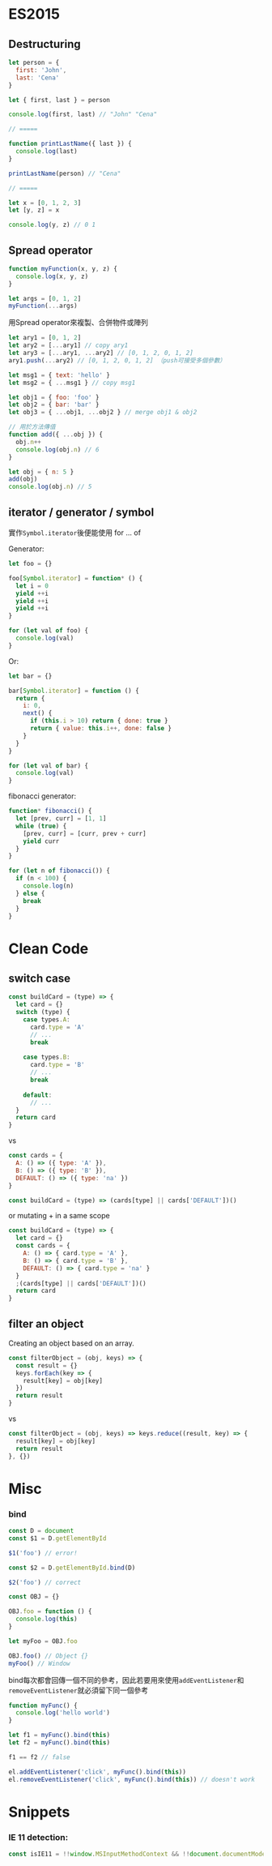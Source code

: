 # ES2015

## Destructuring

```js
let person = {
  first: 'John',
  last: 'Cena'
}

let { first, last } = person

console.log(first, last) // "John" "Cena" 

// =====

function printLastName({ last }) {
  console.log(last)
}

printLastName(person) // "Cena"

// =====

let x = [0, 1, 2, 3]
let [y, z] = x

console.log(y, z) // 0 1

```

## Spread operator

```js
function myFunction(x, y, z) {
  console.log(x, y, z)
}

let args = [0, 1, 2]
myFunction(...args)

```

用Spread operator來複製、合併物件或陣列

```js
let ary1 = [0, 1, 2]
let ary2 = [...ary1] // copy ary1
let ary3 = [...ary1, ...ary2] // [0, 1, 2, 0, 1, 2]
ary1.push(...ary2) // [0, 1, 2, 0, 1, 2] （push可接受多個參數）

let msg1 = { text: 'hello' }
let msg2 = { ...msg1 } // copy msg1

let obj1 = { foo: 'foo' }
let obj2 = { bar: 'bar' }
let obj3 = { ...obj1, ...obj2 } // merge obj1 & obj2

// 用於方法傳值
function add({ ...obj }) {
  obj.n++
  console.log(obj.n) // 6
}

let obj = { n: 5 }
add(obj)
console.log(obj.n) // 5

```

## iterator / generator / symbol

實作`Symbol.iterator`後便能使用 for ... of

Generator: 
```js
let foo = {}

foo[Symbol.iterator] = function* () {
  let i = 0
  yield ++i
  yield ++i
  yield ++i
}

for (let val of foo) {
  console.log(val)
}
```

Or: 
```js
let bar = {}

bar[Symbol.iterator] = function () {
  return {
    i: 0,
    next() {
      if (this.i > 10) return { done: true }
      return { value: this.i++, done: false }
    }
  }
}

for (let val of bar) {
  console.log(val)
}
```

fibonacci generator: 
```js
function* fibonacci() {
  let [prev, curr] = [1, 1]
  while (true) {
    [prev, curr] = [curr, prev + curr]
    yield curr
  }
}

for (let n of fibonacci()) {
  if (n < 100) {
    console.log(n)
  } else {
    break
  }
}
```

# Clean Code

## switch case

```js
const buildCard = (type) => {
  let card = {}
  switch (type) {
    case types.A:
      card.type = 'A'
      // ...
      break
     
    case types.B:
      card.type = 'B'
      // ...
      break
     
    default:
      // ...
  }
  return card
}
```

vs

```js
const cards = {
  A: () => ({ type: 'A' }),
  B: () => ({ type: 'B' }),
  DEFAULT: () => ({ type: 'na' })
}

const buildCard = (type) => (cards[type] || cards['DEFAULT'])()
```

or mutating + in a same scope

```js
const buildCard = (type) => {
  let card = {}
  const cards = {
    A: () => { card.type = 'A' },
    B: () => { card.type = 'B' },
    DEFAULT: () => { card.type = 'na' }
  }
  ;(cards[type] || cards['DEFAULT'])()
  return card
}
```

## filter an object

Creating an object based on an array.

```js
const filterObject = (obj, keys) => {
  const result = {}
  keys.forEach(key => {
    result[key] = obj[key]
  })
  return result
}
```

vs

```js
const filterObject = (obj, keys) => keys.reduce((result, key) => {
  result[key] = obj[key]
  return result
}, {})
```

# Misc

### bind

```js
const D = document
const $1 = D.getElementById

$1('foo') // error!

const $2 = D.getElementById.bind(D)

$2('foo') // correct
```

```js
const OBJ = {}

OBJ.foo = function () {
  console.log(this)
}

let myFoo = OBJ.foo

OBJ.foo() // Object {}
myFoo() // Window
```

bind每次都會回傳一個不同的參考，因此若要用來使用`addEventListener`和`removeEventListener`就必須留下同一個參考
```js
function myFunc() {
  console.log('hello world')
}

let f1 = myFunc().bind(this)
let f2 = myFunc().bind(this)

f1 == f2 // false

el.addEventListener('click', myFunc().bind(this))
el.removeEventListener('click', myFunc().bind(this)) // doesn't work

```

# Snippets

### IE 11 detection:
```js
const isIE11 = !!window.MSInputMethodContext && !!document.documentMode
```
